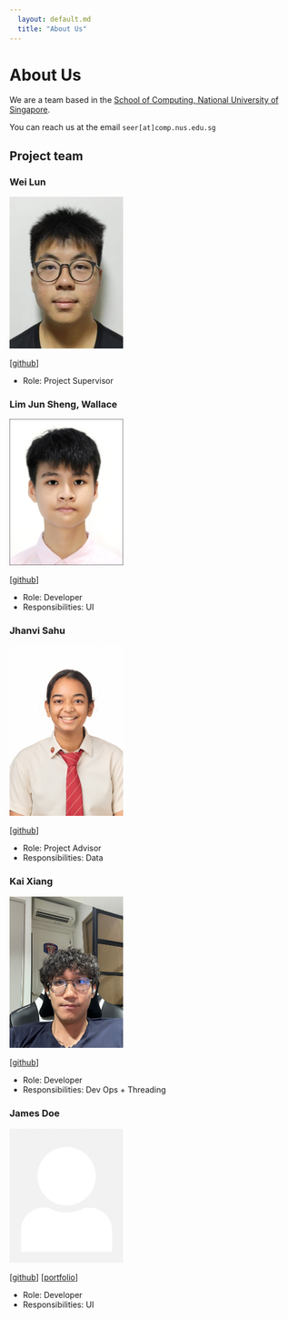 ```yaml
---
  layout: default.md
  title: "About Us"
---
```


# About Us

We are a team based in the [School of Computing, National University of Singapore](http://www.comp.nus.edu.sg).

You can reach us at the email `seer[at]comp.nus.edu.sg`

## Project team

### Wei Lun

<img src="images/swei99.png" width="200px">

[[github](https://github.com/swei99)]

* Role: Project Supervisor

### Lim Jun Sheng, Wallace

<img src="images/codewallie.png" width="200px">

[[github](https://github.com/codewallie)]

* Role: Developer
* Responsibilities: UI

### Jhanvi Sahu

<img src="images/jj55j7.png" width="200px">

[[github](https://github.com/jj55j7)]

* Role: Project Advisor
* Responsibilities: Data

### Kai Xiang

<img src="images/okaixiang.png" width="200px">

[[github](https://github.com/OKaiXiang)]

* Role: Developer
* Responsibilities: Dev Ops + Threading

### James Doe

<img src="images/johndoe.png" width="200px">

[[github](http://github.com/johndoe)]
[[portfolio](team/johndoe.md)]

* Role: Developer
* Responsibilities: UI
